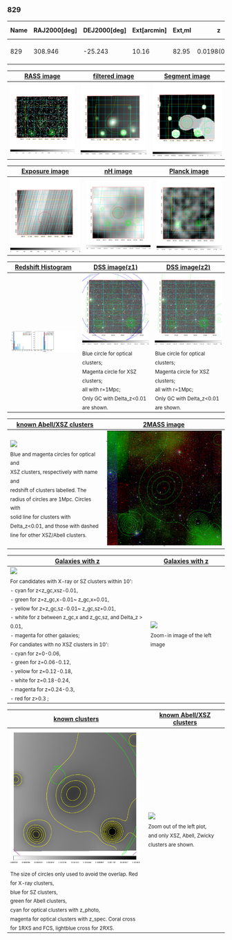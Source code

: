 <div STYLE="page-break-after: always;"></div>

### 829

|Name|RAJ2000[deg]|DEJ2000[deg] |Ext[arcmin]| Ext,ml | z | z_src| C|GC(XSZ,Delta_z<0.01)| GC(OPT,Delta_z<0.01)|GC| R_sig[arcmin] | R500[arcmin] | R500[Mpc]| CRsig[c/s] | CR500[c/s] |L500[1E44 erg/s]|F500[1E-12 erg/s/cm^2]| M500[1E14 Msun]|Tx[keV]|Cnt_sig|Beta|Rc[arcmin]|Comment|Alias|
|---|---|---|---|---|---|------|---|--------|---------|----------|---|---|---|---|---|---|---|---|---|---|---|---|---|---|
|829| 308.946| -25.243| 10.16| 82.95| 0.0198(0.005)| z1, z_xsz| B| MCXC| A, N| A, MCXC, N, W| 16.112| 19.443| 0.468| 0.215(0.052)| 0.223(0.054)| 0.026(0.004)| 2.910(0.493)| 0.30(0.03)| 1.02(0.06)| 119.1| 0.783(-0.165+0.147)| 7.016(-1.810+1.543)| -| k570|

|[RASS image](../image/829/829_img.pdf)|[filtered image](../image/829/829_fil.pdf)|[Segment image](../image/829/829_seg.pdf)|
|-------------------|--------------------|-------------------|
| <img src="../image/829/829_img.png" width="300">  | <img src="../image/829/829_fil.png" width="300">   | <img src="../image/829/829_seg.png" width="300">  |

|[Exposure image](../image/829/829_mex.pdf)| [nH image](../image/829/829_nh.pdf)| [Planck image](../image/829/829_p.pdf)|
|-------------------|--------------------|-------------------|
|<img src="../image/829/829_mex.png" width="300">   | <img src="../image/829/829_nh.png" width="300">    | <img src="../image/829/829_p.png" width="300"> |

|[Redshift Histogram](../image/829/829_zg.pdf) | [DSS image(z1)](../image/829/829_dss_z1.pdf)      |  [DSS image(z2)](../image/829/829_dss_z2.pdf)    |
|-------------------|--------------------|-------------------|
|<img src="../image/829/829_zg.png" width="300"> |<img src="../image/829/829_dss_z1.png" width="300"> <sub><br>Blue circle for optical clusters; <br>Magenta circle for XSZ clusters; <br>all with r=1Mpc; <br>Only GC with Delta_z<0.01 are shown. </sub>| <img src="../image/829/829_dss_z2.png" width="300"><sub><br>Blue circle for optical clusters; <br>Magenta circle for XSZ clusters; <br>all with r=1Mpc; <br>Only GC with Delta_z<0.01 are shown. </sub> |

|[known Abell/XSZ clusters](../image/829/829_m.pdf) | [2MASS image](../image/829/829_2mass.pdf)      |
|-------------------|-------------------|
|<img src=../image/829/829_m.png width="300"> <br><sub>Blue and magenta circles for optical and <br>XSZ clusters, respectively with name and <br>redshift of clusters labelled. The <br>radius of circles are 1Mpc. Circles with <br>solid line for clusters with <br>Delta_z<0.01, and those with dashed <br>line for other XSZ/Abell clusters.        </sub>|<img src="../image/829/829_2mass.png" width="300">  |

|[Galaxies with z](../image/829/829_opt_ned.pdf) |[Galaxies with z](../image/829/829_opt_ned_zoom.pdf) |
|-------------------|-------------------|
| <img src=../image/829/829_opt_ned.png width="300"> <br><sub> For candidates with X-ray or SZ clusters within 10': <br> - cyan for z<z_gc,xsz-0.01, <br> - green for z=z_gc,x-0.01~ z_gc,x+0.01, <br> - yellow for z=z_gc,sz-0.01~ z_gc,sz+0.01, <br> - white for z between z_gc,x and z_gc,sz, and Delta_z > 0.01, <br> - magenta for other galaxies; <br>For candiates with no XSZ clusters in 10': <br> - cyan for z=0-0.06, <br> - green for z=0.06-0.12, <br> - yellow for z=0.12-0.18, <br> - white for z=0.18-0.24, <br> - magenta for z=0.24-0.3, <br> - red for z>0.3 ;  </sub>|<img src=../image/829/829_opt_ned_zoom.png width="300">  <br><sub> Zoom-in image of the left image</sub>|

|[known clusters](../image/829/829_gc.pdf) |[known Abell/XSZ clusters](../image/829/829_gc_large.pdf) |
|-------------------|-------------------|
| <img src=../image/829/829_gc.png width="300"> <br><sub> The size of circles only used to avoid the overlap. Red for X-ray clusters, <br> blue for SZ clusters, <br> green for Abell clusters, <br> cyan for optical clusters with z_photo, <br> magenta for optical clusters with z_spec. Coral cross for 1RXS and FCS, lightblue cross for 2RXS. </sub>|<img src=../image/829/829_gc_large.png width="300"> <br><sub> Zoom out of the left plot, <br> and only XSZ, Abell, Zwicky clusters are shown. </sub> |



